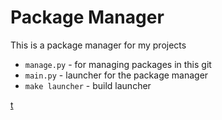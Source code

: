 # Package Manager

This is a package manager for my projects

- `manage.py` - for managing packages in this git
- `main.py` - launcher for the package manager
- `make launcher` - build launcher

[t](https://)